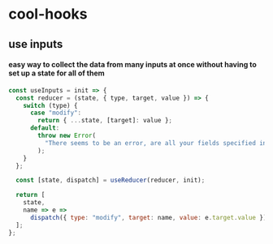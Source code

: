 # cool-hooks

## use inputs
#### easy way to collect the data from many inputs at once without having to set up a state for all of them
```js
const useInputs = init => {
  const reducer = (state, { type, target, value }) => {
    switch (type) {
      case "modify":
        return { ...state, [target]: value };
      default:
        throw new Error(
          "There seems to be an error, are all your fields specified in init?"
        );
    }
  };

  const [state, dispatch] = useReducer(reducer, init);

  return [
    state,
    name => e =>
      dispatch({ type: "modify", target: name, value: e.target.value })
  ];
};
```
